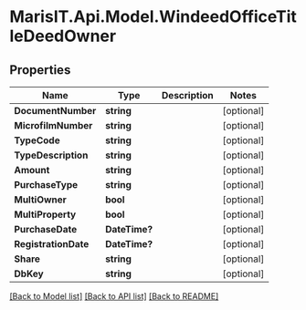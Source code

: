 
# MarisIT.Api.Model.WindeedOfficeTitleDeedOwner

## Properties

Name | Type | Description | Notes
------------ | ------------- | ------------- | -------------
**DocumentNumber** | **string** |  | [optional] 
**MicrofilmNumber** | **string** |  | [optional] 
**TypeCode** | **string** |  | [optional] 
**TypeDescription** | **string** |  | [optional] 
**Amount** | **string** |  | [optional] 
**PurchaseType** | **string** |  | [optional] 
**MultiOwner** | **bool** |  | [optional] 
**MultiProperty** | **bool** |  | [optional] 
**PurchaseDate** | **DateTime?** |  | [optional] 
**RegistrationDate** | **DateTime?** |  | [optional] 
**Share** | **string** |  | [optional] 
**DbKey** | **string** |  | [optional] 

[[Back to Model list]](../README.md#documentation-for-models)
[[Back to API list]](../README.md#documentation-for-api-endpoints)
[[Back to README]](../README.md)

